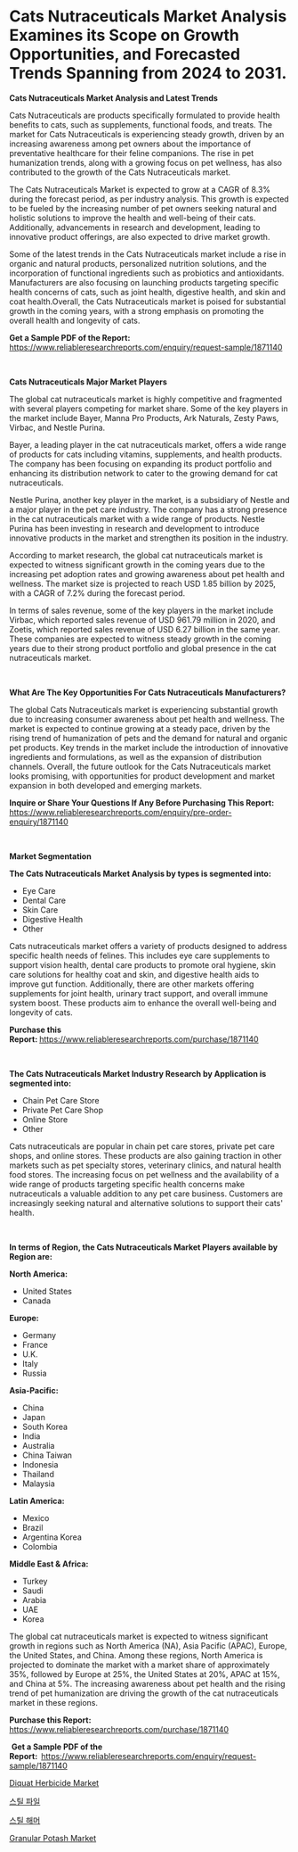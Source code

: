 <p><h1>Cats Nutraceuticals Market Analysis Examines its Scope on Growth Opportunities, and Forecasted Trends Spanning from 2024 to 2031.</h1></p><p><strong>Cats Nutraceuticals Market Analysis and Latest Trends</strong></p>
<p><p>Cats Nutraceuticals are products specifically formulated to provide health benefits to cats, such as supplements, functional foods, and treats. The market for Cats Nutraceuticals is experiencing steady growth, driven by an increasing awareness among pet owners about the importance of preventative healthcare for their feline companions. The rise in pet humanization trends, along with a growing focus on pet wellness, has also contributed to the growth of the Cats Nutraceuticals market.</p><p>The Cats Nutraceuticals Market is expected to grow at a CAGR of 8.3% during the forecast period, as per industry analysis. This growth is expected to be fueled by the increasing number of pet owners seeking natural and holistic solutions to improve the health and well-being of their cats. Additionally, advancements in research and development, leading to innovative product offerings, are also expected to drive market growth.</p><p>Some of the latest trends in the Cats Nutraceuticals market include a rise in organic and natural products, personalized nutrition solutions, and the incorporation of functional ingredients such as probiotics and antioxidants. Manufacturers are also focusing on launching products targeting specific health concerns of cats, such as joint health, digestive health, and skin and coat health.Overall, the Cats Nutraceuticals market is poised for substantial growth in the coming years, with a strong emphasis on promoting the overall health and longevity of cats.</p></p>
<p><strong>Get a Sample PDF of the Report:&nbsp;</strong> <a href="https://www.reliableresearchreports.com/enquiry/request-sample/1871140">https://www.reliableresearchreports.com/enquiry/request-sample/1871140</a></p>
<p>&nbsp;</p>
<p><strong>Cats Nutraceuticals Major Market Players</strong></p>
<p><p>The global cat nutraceuticals market is highly competitive and fragmented with several players competing for market share. Some of the key players in the market include Bayer, Manna Pro Products, Ark Naturals, Zesty Paws, Virbac, and Nestle Purina. </p><p>Bayer, a leading player in the cat nutraceuticals market, offers a wide range of products for cats including vitamins, supplements, and health products. The company has been focusing on expanding its product portfolio and enhancing its distribution network to cater to the growing demand for cat nutraceuticals.</p><p>Nestle Purina, another key player in the market, is a subsidiary of Nestle and a major player in the pet care industry. The company has a strong presence in the cat nutraceuticals market with a wide range of products. Nestle Purina has been investing in research and development to introduce innovative products in the market and strengthen its position in the industry.</p><p>According to market research, the global cat nutraceuticals market is expected to witness significant growth in the coming years due to the increasing pet adoption rates and growing awareness about pet health and wellness. The market size is projected to reach USD 1.85 billion by 2025, with a CAGR of 7.2% during the forecast period.</p><p>In terms of sales revenue, some of the key players in the market include Virbac, which reported sales revenue of USD 961.79 million in 2020, and Zoetis, which reported sales revenue of USD 6.27 billion in the same year. These companies are expected to witness steady growth in the coming years due to their strong product portfolio and global presence in the cat nutraceuticals market.</p></p>
<p>&nbsp;</p>
<p><strong>What Are The Key Opportunities For Cats Nutraceuticals Manufacturers?</strong></p>
<p><p>The global Cats Nutraceuticals market is experiencing substantial growth due to increasing consumer awareness about pet health and wellness. The market is expected to continue growing at a steady pace, driven by the rising trend of humanization of pets and the demand for natural and organic pet products. Key trends in the market include the introduction of innovative ingredients and formulations, as well as the expansion of distribution channels. Overall, the future outlook for the Cats Nutraceuticals market looks promising, with opportunities for product development and market expansion in both developed and emerging markets.</p></p>
<p><strong>Inquire or Share Your Questions If Any Before Purchasing This Report:</strong> <a href="https://www.reliableresearchreports.com/enquiry/pre-order-enquiry/1871140">https://www.reliableresearchreports.com/enquiry/pre-order-enquiry/1871140</a></p>
<p>&nbsp;</p>
<p><strong>Market Segmentation</strong></p>
<p><strong>The Cats Nutraceuticals Market Analysis by types is segmented into:</strong></p>
<p><ul><li>Eye Care</li><li>Dental Care</li><li>Skin Care</li><li>Digestive Health</li><li>Other</li></ul></p>
<p><p>Cats nutraceuticals market offers a variety of products designed to address specific health needs of felines. This includes eye care supplements to support vision health, dental care products to promote oral hygiene, skin care solutions for healthy coat and skin, and digestive health aids to improve gut function. Additionally, there are other markets offering supplements for joint health, urinary tract support, and overall immune system boost. These products aim to enhance the overall well-being and longevity of cats.</p></p>
<p><strong>Purchase this Report:&nbsp;</strong><a href="https://www.reliableresearchreports.com/purchase/1871140">https://www.reliableresearchreports.com/purchase/1871140</a></p>
<p>&nbsp;</p>
<p><strong>The Cats Nutraceuticals Market Industry Research by Application is segmented into:</strong></p>
<p><ul><li>Chain Pet Care Store</li><li>Private Pet Care Shop</li><li>Online Store</li><li>Other</li></ul></p>
<p><p>Cats nutraceuticals are popular in chain pet care stores, private pet care shops, and online stores. These products are also gaining traction in other markets such as pet specialty stores, veterinary clinics, and natural health food stores. The increasing focus on pet wellness and the availability of a wide range of products targeting specific health concerns make nutraceuticals a valuable addition to any pet care business. Customers are increasingly seeking natural and alternative solutions to support their cats' health.</p></p>
<p>&nbsp;</p>
<p><strong>In terms of Region, the Cats Nutraceuticals Market Players available by Region are:</strong></p>
<p>
    <p> <strong> North America: </strong>
        <ul>
            <li>United States</li>
            <li>Canada</li>
        </ul>
        </p> 
    <p> <strong> Europe: </strong>
        <ul>
            <li>Germany</li>
            <li>France</li>
            <li>U.K.</li>
            <li>Italy</li>
            <li>Russia</li>
        </ul>
        </p> 
    <p> <strong> Asia-Pacific: </strong>
        <ul>
            <li>China</li>
            <li>Japan</li>
            <li>South Korea</li>
            <li>India</li>
            <li>Australia</li>
            <li>China Taiwan</li>
            <li>Indonesia</li>
            <li>Thailand</li>
            <li>Malaysia</li>
        </ul>
        </p> 
    <p> <strong> Latin America: </strong>
        <ul>
            <li>Mexico</li>
            <li>Brazil</li>
            <li>Argentina Korea</li>
            <li>Colombia</li>
        </ul>
        </p> 
    <p> <strong> Middle East & Africa: </strong>
        <ul>
            <li>Turkey</li>
            <li>Saudi</li>
            <li>Arabia</li>
            <li>UAE</li>
            <li>Korea</li>
        </ul>
    </p>
    </p>
<p><p>The global cat nutraceuticals market is expected to witness significant growth in regions such as North America (NA), Asia Pacific (APAC), Europe, the United States, and China. Among these regions, North America is projected to dominate the market with a market share of approximately 35%, followed by Europe at 25%, the United States at 20%, APAC at 15%, and China at 5%. The increasing awareness about pet health and the rising trend of pet humanization are driving the growth of the cat nutraceuticals market in these regions.</p></p>
<p><strong>Purchase this Report: </strong><a href="https://www.reliableresearchreports.com/purchase/1871140">https://www.reliableresearchreports.com/purchase/1871140</a></p>
<p>&nbsp;<strong>Get a Sample PDF of the Report:&nbsp;&nbsp;</strong><a href="https://www.reliableresearchreports.com/enquiry/request-sample/1871140">https://www.reliableresearchreports.com/enquiry/request-sample/1871140</a></p>
<p><strong></strong></p>
<p><p><a href="https://issuu.com/reportprime-2/docs/diquat-herbicide-market-size-2030.pptx">Diquat Herbicide Market</a></p><p><a href="https://github.com/lzuwsfreyoq70/Market-Research-Report-List-1/blob/main/28556137501.md">스틸 파일</a></p><p><a href="https://github.com/TrevorKruvalis5678/Market-Research-Report-List-1/blob/main/52542367502.md">스틸 해머</a></p><p><a href="https://issuu.com/reportprime-2/docs/granular-potash-market-size-2030.pptx">Granular Potash Market</a></p></p>